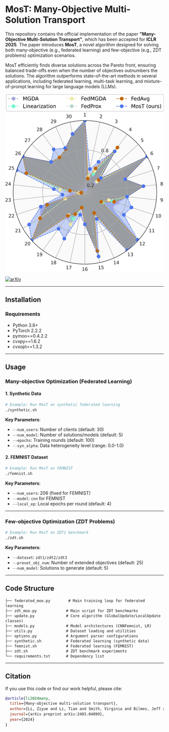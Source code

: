 # MosT: Many-Objective Multi-Solution Transport

This repository contains the official implementation of the paper **"Many-Objective Multi-Solution Transport"**, which has been accepted for **ICLR 2025**. The paper introduces **MosT**, a novel algorithm designed for solving both many-objective (e.g., federated learning) and few-objective (e.g., ZDT problems) optimization scenarios.

MosT efficiently finds diverse solutions across the Pareto front, ensuring balanced trade-offs even when the number of objectives outnumbers the solutions. The algorithm outperforms state-of-the-art methods in several applications, including federated learning, multi-task learning, and mixture-of-prompt learning for large language models (LLMs).

![alt text](syn_radar_map_all.jpg)

[![arXiv](https://img.shields.io/badge/arXiv-2403.04099-b31b1b.svg)](https://arxiv.org/pdf/2403.04099)

---

## Installation

### Requirements
- Python 3.8+
- PyTorch 2.2.2
- pymoo==0.4.2.2
- cvxpy==1.6.2
- cvxopt==1.3.2

---

## Usage

### Many-objective Optimization (Federated Learning)

#### 1. Synthetic Data
```bash
# Example: Run MosT on synthetic federated learning
./synthetic.sh
```
**Key Parameters**:
- `--num_users`: Number of clients (default: 30)
- `--num_model`: Number of solutions/models (default: 5)
- `--epochs`: Training rounds (default: 100)
- `--syn_alpha`: Data heterogeneity level (range: 0.0-1.0)

#### 2. FEMNIST Dataset
```bash
# Example: Run MosT on FEMNIST
./femnist.sh
```
**Key Parameters**:
- `--num_users`: 206 (fixed for FEMNIST)
- `--model`: `cnn` for FEMNIST
- `--local_ep`: Local epochs per round (default: 4)

---

### Few-objective Optimization (ZDT Problems)
```bash
# Example: Run MosT on ZDT1 benchmark
./zdt.sh
```
**Key Parameters**:
- `--dataset`: `zdt1/zdt2/zdt3`
- `--preset_obj_num`: Number of extended objectives (default: 25)
- `--num_model`: Solutions to generate (default: 5)

---

## Code Structure
```
├── federated_moo.py        # Main training loop for federated learning
├── zdt_moo.py             # Main script for ZDT benchmarks
├── update.py              # Core algorithm (GlobalUpdate/LocalUpdate classes)
├── models.py              # Model architectures (CNNFemnist, LR)
├── utils.py               # Dataset loading and utilities
├── options.py             # Argument parser configurations
├── synthetic.sh           # Federated learning (synthetic data)
├── femnist.sh             # Federated learning (FEMNIST)
├── zdt.sh                 # ZDT benchmark experiments
└── requirements.txt       # Dependency list
```

---

## Citation
If you use this code or find our work helpful, please cite:
```bibtex
@article{li2024many,
  title={Many-objective multi-solution transport},
  author={Li, Ziyue and Li, Tian and Smith, Virginia and Bilmes, Jeff and Zhou, Tianyi},
  journal={arXiv preprint arXiv:2403.04099},
  year={2024}
}
```